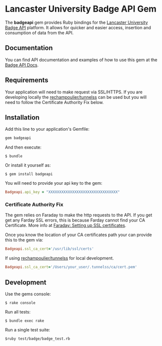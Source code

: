# Lancaster University Badge API Gem

The <strong>badgeapi</strong> gem provides Ruby bindings for the [Lancaster University Badge API](http://innovationhub.lancaster.ac.uk/projects/gamification) platform. It allows for quicker and easier access, insertion and consumption of data from the API.

## Documentation

You can find API documentation and examples of how to use this gem at the [Badge API Docs](http://badgeapi.lancaster.ac.uk).

## Requirements

Your application will need to make request via SSL/HTTPS. If you are developing locally the [rechampoulier/tunnelss](https://github.com/rchampourlier/tunnelss) can be used but you will need to follow the Certificate Authority Fix below.

## Installation

Add this line to your application's Gemfile:

```ruby
gem badgeapi
```

And then execute:

    $ bundle

Or install it yourself as:

    $ gem install badgeapi

You will need to provide your api key to the gem:

```ruby
Badgeapi.api_key = "XXXXXXXXXXXXXXXXXXXXXXXXXXXXXXXX"
```    

### Certificate Authority Fix

The gem relies on Faraday to make the http requests to the API. If you get get any Farday SSL errors, this is because Farday cannot find your CA Certificate. More info at [Faraday: Setting up SSL certificates](https://github.com/lostisland/faraday/wiki/Setting-up-SSL-certificates).

Once you know the location of your CA certificates path your can provide this to the gem via:

```ruby
Badgeapi.ssl_ca_cert='/usr/lib/ssl/certs'
```  

If using [rechampoulier/tunnelss](https://github.com/rchampourlier/tunnelss) for local development.

```ruby
Badgeapi.ssl_ca_cert='/Users/your_user/.tunnelss/ca/cert.pem'
```  

## Development

Use the gems console:

    $ rake console

Run all tests:

    $ bundle exec rake

Run a single test suite:

    $ruby test/badge/badge_test.rb
